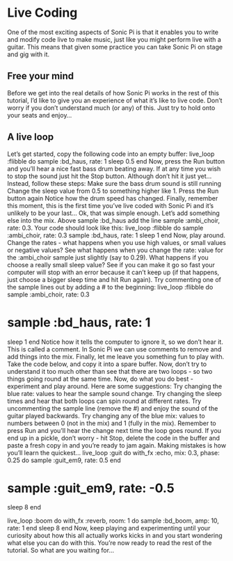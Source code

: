# Live Coding 

One of the most exciting aspects of Sonic Pi is that it enables you to write and modify code live to make music, just like you might perform live with a guitar. This means that given some practice you can take Sonic Pi on stage and gig with it. 

## Free your mind 

Before we get into the real details of how Sonic Pi works in the rest of this tutorial, I’d like to give you an experience of what it’s like to live code. Don’t worry if you don’t understand much (or any) of this. Just try to hold onto your seats and enjoy… 

## A live loop 

Let’s get started, copy the following code into an empty buffer: 
live_loop :flibble do
  sample :bd_haus, rate: 1
  sleep 0.5
end 
Now, press the Run button and you’ll hear a nice fast bass drum beating away. If at any time you wish to stop the sound just hit the Stop button. Although don’t hit it just yet… Instead, follow these steps: 
Make sure the bass drum sound is still running 
Change the sleep value from 0.5 to something higher like 1. 
Press the Run button again 
Notice how the drum speed has changed. 
Finally, remember this moment, this is the first time you’ve live coded with Sonic Pi and it’s unlikely to be your last… 
Ok, that was simple enough. Let’s add something else into the mix. Above sample :bd_haus add the line sample :ambi_choir, rate: 0.3. Your code should look like this: 
live_loop :flibble do
  sample :ambi_choir, rate: 0.3
  sample :bd_haus, rate: 1
  sleep 1
end 
Now, play around. Change the rates - what happens when you use high values, or small values or negative values? See what happens when you change the rate: value for the :ambi_choir sample just slightly (say to 0.29). What happens if you choose a really small sleep value? See if you can make it go so fast your computer will stop with an error because it can’t keep up (if that happens, just choose a bigger sleep time and hit Run again). 
Try commenting one of the sample lines out by adding a # to the beginning: 
live_loop :flibble do
  sample :ambi_choir, rate: 0.3
#  sample :bd_haus, rate: 1
  sleep 1
end 
Notice how it tells the computer to ignore it, so we don’t hear it. This is called a comment. In Sonic Pi we can use comments to remove and add things into the mix. 
Finally, let me leave you something fun to play with. Take the code below, and copy it into a spare buffer. Now, don’t try to understand it too much other than see that there are two loops - so two things going round at the same time. Now, do what you do best - experiment and play around. Here are some suggestions: 
Try changing the blue rate: values to hear the sample sound change. 
Try changing the sleep times and hear that both loops can spin round at different rates. 
Try uncommenting the sample line (remove the #) and enjoy the sound of the guitar played backwards. 
Try changing any of the blue mix: values to numbers between 0 (not in the mix) and 1 (fully in the mix). 
Remember to press Run and you’ll hear the change next time the loop goes round. If you end up in a pickle, don’t worry - hit Stop, delete the code in the buffer and paste a fresh copy in and you’re ready to jam again. Making mistakes is how you’ll learn the quickest… 
live_loop :guit do
  with_fx :echo, mix: 0.3, phase: 0.25 do
    sample :guit_em9, rate: 0.5
  end
#  sample :guit_em9, rate: -0.5
  sleep 8
end

live_loop :boom do
  with_fx :reverb, room: 1 do
    sample :bd_boom, amp: 10, rate: 1
  end
  sleep 8
end 
Now, keep playing and experimenting until your curiosity about how this all actually works kicks in and you start wondering what else you can do with this. You’re now ready to read the rest of the tutorial. 
So what are you waiting for… 
